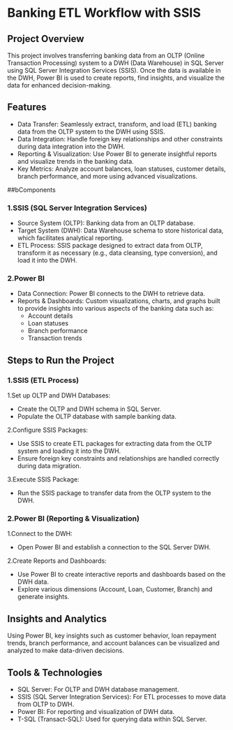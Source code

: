 # Banking ETL Workflow with SSIS
## Project Overview
This project involves transferring banking data from an OLTP (Online Transaction Processing) system to a DWH (Data Warehouse) in SQL Server using SQL Server Integration Services (SSIS). Once the data is available in the DWH, Power BI is used to create reports, find insights, and visualize the data for enhanced decision-making.

## Features
* Data Transfer: Seamlessly extract, transform, and load (ETL) banking data from the OLTP system to the DWH using SSIS.
* Data Integration: Handle foreign key relationships and other constraints during data integration into the DWH.
* Reporting & Visualization: Use Power BI to generate insightful reports and visualize trends in the banking data.
* Key Metrics: Analyze account balances, loan statuses, customer details, branch performance, and more using advanced visualizations.

##bComponents
### 1.SSIS (SQL Server Integration Services)

* Source System (OLTP): Banking data from an OLTP database.
* Target System (DWH): Data Warehouse schema to store historical data, which facilitates analytical reporting.
* ETL Process: SSIS package designed to extract data from OLTP, transform it as necessary (e.g., data cleansing, type conversion), and load it into the DWH.
### 2.Power BI

* Data Connection: Power BI connects to the DWH to retrieve data.
* Reports & Dashboards: Custom visualizations, charts, and graphs built to provide insights into various aspects of the banking data such as:
    * Account details
    * Loan statuses
    * Branch performance
    * Transaction trends
## Steps to Run the Project
### 1.SSIS (ETL Process)
1.Set up OLTP and DWH Databases:
* Create the OLTP and DWH schema in SQL Server.
* Populate the OLTP database with sample banking data.

2.Configure SSIS Packages:
* Use SSIS to create ETL packages for extracting data from the OLTP system and loading it into the DWH.
* Ensure foreign key constraints and relationships are handled correctly during data migration.

3.Execute SSIS Package:
* Run the SSIS package to transfer data from the OLTP system to the DWH.

### 2.Power BI (Reporting & Visualization)
1.Connect to the DWH:
* Open Power BI and establish a connection to the SQL Server DWH.

2.Create Reports and Dashboards:
* Use Power BI to create interactive reports and dashboards based on the DWH data.
* Explore various dimensions (Account, Loan, Customer, Branch) and generate insights.

## Insights and Analytics
Using Power BI, key insights such as customer behavior, loan repayment trends, branch performance, and account balances can be visualized and analyzed to make data-driven decisions.

## Tools & Technologies
* SQL Server: For OLTP and DWH database management.
* SSIS (SQL Server Integration Services): For ETL processes to move data from OLTP to DWH.
* Power BI: For reporting and visualization of DWH data.
* T-SQL (Transact-SQL): Used for querying data within SQL Server.
